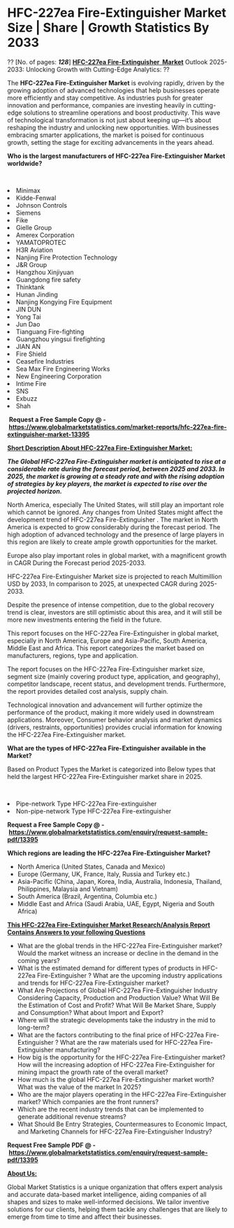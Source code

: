 <H1>HFC-227ea Fire-Extinguisher Market Size | Share | Growth Statistics By 2033</H1><p>?? [No. of pages:&nbsp;<strong><em>128</em></strong>]&nbsp;<strong><a href="https://www.globalmarketstatistics.com/market-reports/hfc-227ea-fire-extinguisher-market-13395">HFC-227ea Fire-Extinguisher &nbsp;Market</a></strong>&nbsp;Outlook 2025-2033: Unlocking Growth with Cutting-Edge Analytics: ??</p><p>The <strong>HFC-227ea Fire-Extinguisher Market</strong> is evolving rapidly, driven by the growing adoption of advanced technologies that help businesses operate more efficiently and stay competitive. As industries push for greater innovation and performance, companies are investing heavily in cutting-edge solutions to streamline operations and boost productivity. This wave of technological transformation is not just about keeping up&mdash;it&rsquo;s about reshaping the industry and unlocking new opportunities. With businesses embracing smarter applications, the market is poised for continuous growth, setting the stage for exciting advancements in the years ahead.</p><p><strong>Who is the largest manufacturers of HFC-227ea Fire-Extinguisher Market worldwide?</strong></p><p>&nbsp;<li>Minimax<li> Kidde-Fenwal<li> Johnson Controls<li> Siemens<li> Fike<li> Gielle Group<li> Amerex Corporation<li> YAMATOPROTEC<li> H3R Aviation<li> Nanjing Fire Protection Technology<li> J&R Group<li> Hangzhou Xinjiyuan<li> Guangdong fire safety<li> Thinktank<li> Hunan Jinding<li> Nanjing Kongying Fire Equipment<li> JIN DUN<li> Yong Tai<li> Jun Dao<li> Tianguang Fire-fighting<li> Guangzhou yingsui firefighting<li> JIAN AN<li> Fire Shield<li> Ceasefire Industries<li> Sea Max Fire Engineering Works<li> New Engineering Corporation<li> Intime Fire<li> SNS<li> Exbuzz<li> Shah</p><p>&nbsp;<strong>Request a Free Sample Copy @ -&nbsp;<a href="https://www.globalmarketstatistics.com/market-reports/hfc-227ea-fire-extinguisher-market-13395">https://www.globalmarketstatistics.com/market-reports/hfc-227ea-fire-extinguisher-market-13395</a></strong></p><p><strong><u>Short Description About HFC-227ea Fire-Extinguisher Market:</u></strong></p><p><strong><em>The Global HFC-227ea Fire-Extinguisher market is anticipated to rise at a considerable rate during the forecast period, between 2025 and 2033. In 2025, the market is growing at a steady rate and with the rising adoption of strategies by key players, the market is expected to rise over the projected horizon.</em></strong></p><p>North America, especially The United States, will still play an important role which cannot be ignored. Any changes from United States might affect the development trend of HFC-227ea Fire-Extinguisher . The market in North America is expected to grow considerably during the forecast period. The high adoption of advanced technology and the presence of large players in this region are likely to create ample growth opportunities for the market.</p><p>Europe also play important roles in global market, with a magnificent growth in CAGR During the Forecast period 2025-2033.</p><p>HFC-227ea Fire-Extinguisher Market size is projected to reach Multimillion USD by 2033, In comparison to 2025, at unexpected CAGR during 2025-2033.</p><p>Despite the presence of intense competition, due to the global recovery trend is clear, investors are still optimistic about this area, and it will still be more new investments entering the field in the future.</p><p>This report focuses on the HFC-227ea Fire-Extinguisher in global market, especially in North America, Europe and Asia-Pacific, South America, Middle East and Africa. This report categorizes the market based on manufacturers, regions, type and application.</p><p>The report focuses on the HFC-227ea Fire-Extinguisher market size, segment size (mainly covering product type, application, and geography), competitor landscape, recent status, and development trends. Furthermore, the report provides detailed cost analysis, supply chain.</p><p>Technological innovation and advancement will further optimize the performance of the product, making it more widely used in downstream applications. Moreover, Consumer behavior analysis and market dynamics (drivers, restraints, opportunities) provides crucial information for knowing the HFC-227ea Fire-Extinguisher market.</p><p><strong>What are the types of HFC-227ea Fire-Extinguisher available in the Market?</strong></p><p>Based on Product Types the Market is categorized into Below types that held the largest HFC-227ea Fire-Extinguisher market share in 2025.</p><p>&nbsp;<li>Pipe-network Type HFC-227ea Fire-extinguisher<li> Non-pipe-network Type HFC-227ea Fire-extinguisher&nbsp;</p><p><strong>Request a Free Sample Copy @ -&nbsp;<a href="https://www.globalmarketstatistics.com/enquiry/request-sample-pdf/13395">https://www.globalmarketstatistics.com/enquiry/request-sample-pdf/13395</a></strong></p><p><strong>Which regions are leading the HFC-227ea Fire-Extinguisher Market?</strong></p><ul><li>North America (United States, Canada and Mexico)</li><li>Europe (Germany, UK, France, Italy, Russia and Turkey etc.)</li><li>Asia-Pacific (China, Japan, Korea, India, Australia, Indonesia, Thailand, Philippines, Malaysia and Vietnam)</li><li>South America (Brazil, Argentina, Columbia etc.)</li><li>Middle East and Africa (Saudi Arabia, UAE, Egypt, Nigeria and South Africa)</li></ul><p><strong><u>This HFC-227ea Fire-Extinguisher Market Research/Analysis Report Contains Answers to your following Questions</u></strong></p><ul><li>What are the global trends in the HFC-227ea Fire-Extinguisher market? Would the market witness an increase or decline in the demand in the coming years?</li><li>What is the estimated demand for different types of products in HFC-227ea Fire-Extinguisher ? What are the upcoming industry applications and trends for HFC-227ea Fire-Extinguisher market?</li><li>What Are Projections of Global HFC-227ea Fire-Extinguisher Industry Considering Capacity, Production and Production Value? What Will Be the Estimation of Cost and Profit? What Will Be Market Share, Supply and Consumption? What about Import and Export?</li><li>Where will the strategic developments take the industry in the mid to long-term?</li><li>What are the factors contributing to the final price of HFC-227ea Fire-Extinguisher ? What are the raw materials used for HFC-227ea Fire-Extinguisher manufacturing?</li><li>How big is the opportunity for the HFC-227ea Fire-Extinguisher market? How will the increasing adoption of HFC-227ea Fire-Extinguisher for mining impact the growth rate of the overall market?</li><li>How much is the global HFC-227ea Fire-Extinguisher market worth? What was the value of the market In 2025?</li><li>Who are the major players operating in the HFC-227ea Fire-Extinguisher market? Which companies are the front runners?</li><li>Which are the recent industry trends that can be implemented to generate additional revenue streams?</li><li>What Should Be Entry Strategies, Countermeasures to Economic Impact, and Marketing Channels for HFC-227ea Fire-Extinguisher Industry?</li></ul><p><strong>Request Free Sample PDF @ -&nbsp;<a href="https://www.globalmarketstatistics.com/enquiry/request-sample-pdf/13395">https://www.globalmarketstatistics.com/enquiry/request-sample-pdf/13395</a></strong></p><p><strong><u>About Us:</u></strong></p><p>Global Market Statistics&nbsp;is a unique organization that offers expert analysis and accurate data-based market intelligence, aiding companies of all shapes and sizes to make well-informed decisions. We tailor inventive solutions for our clients, helping them tackle any challenges that are likely to emerge from time to time and affect their businesses.</p>

